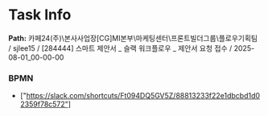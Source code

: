 # Task Info

**Path:** 카페24(주)\본사사업장\[CG]MI본부\마케팅센터\프론트빌더그룹\플로우기획팀 / sjlee15 / [284444] 스마트 제안서 _ 슬랙 워크플로우 _ 제안서 요청 접수 / 2025-08-01_00-00-00

### BPMN
- ["https://slack.com/shortcuts/Ft094DQ5GV5Z/88813233f22e1dbcbd1d02359f78c572"]

